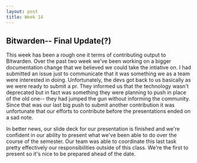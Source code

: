 ```yaml
---
layout: post
title: Week 14
---
```



## Bitwarden-- Final Update(?)

This week has been a rough one it terms of contributing output to Bitwarden. Over the past two week we've been working on a bigger documentation change that we believed we could take the intiative on. I had submitted an issue just to communicate that it was something we as a team were interested in doing. Unfortunately, the devs got back to us basically as we were ready to submit a pr. They informed us that the technology wasn't deprecated but in fact was something they were planning to push in place of the old one-- they had jumped the gun without informing the community. Since that was our last big push to submit another contribution it was unfortunate that our efforts to contribute before the presentations ended on a sad note. 

<!--more-->

In better news, our slide deck for our presentation is finished and we're confident in our ability to present what we've been able to do over the course of the semester. Our team was able to coordinate this last task pretty effectively our responsibilities outside of this class. We're the first to present so it's nice to be prepared ahead of the date.  